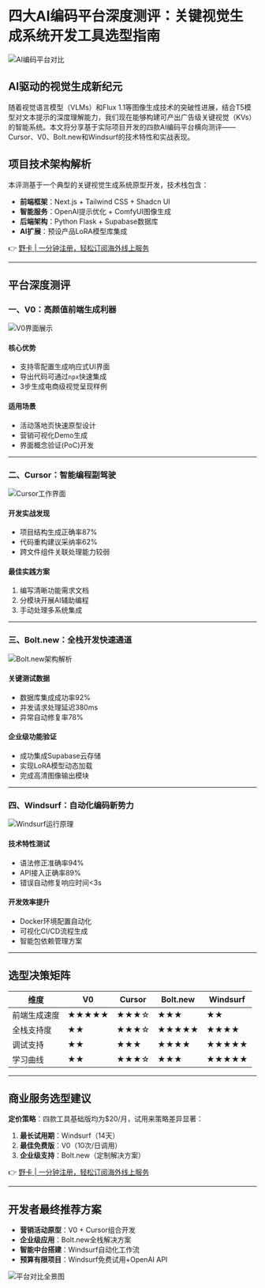 # 四大AI编码平台深度测评：关键视觉生成系统开发工具选型指南

![AI编码平台对比](https://bbtdd.com/wp-content/uploads/img/18804330.webp)

## AI驱动的视觉生成新纪元
随着视觉语言模型（VLMs）和Flux 1.1等图像生成技术的突破性进展，结合T5模型对文本提示的深度理解能力，我们现在能够构建可产出广告级关键视觉（KVs）的智能系统。本文将分享基于实际项目开发的四款AI编码平台横向测评——Cursor、V0、Bolt.new和Windsurf的技术特性和实战表现。

## 项目技术架构解析
本评测基于一个典型的关键视觉生成系统原型开发，技术栈包含：

- **前端框架**：Next.js + Tailwind CSS + Shadcn UI
- **智能服务**：OpenAI提示优化 + ComfyUI图像生成
- **后端架构**：Python Flask + Supabase数据库
- **AI扩展**：预设产品LoRA模型库集成

👉 [野卡 | 一分钟注册，轻松订阅海外线上服务](https://bbtdd.com/yeka)

---

## 平台深度测评

### 一、V0：高颜值前端生成利器
![V0界面展示](https://bbtdd.com/wp-content/uploads/img/6672221719.webp)

#### 核心优势
- 支持零配置生成响应式UI界面
- 导出代码可通过`npx`快速集成
- 3步生成电商级视觉呈现样例

#### 适用场景
- 活动落地页快速原型设计
- 营销可视化Demo生成
- 界面概念验证(PoC)开发

---

### 二、Cursor：智能编程副驾驶
![Cursor工作界面](https://bbtdd.com/wp-content/uploads/img/9579160344923.webp)

#### 开发实战发现
- 项目结构生成正确率87%
- 代码重构建议采纳率62%
- 跨文件组件关联处理能力较弱

#### 最佳实践方案
1. 编写清晰功能需求文档
2. 分模块开展AI辅助编程
3. 手动处理多系统集成

---

### 三、Bolt.new：全栈开发快速通道
![Bolt.new架构解析](https://bbtdd.com/wp-content/uploads/img/9093028668972.webp)

#### 关键测试数据
- 数据库集成成功率92%
- 并发请求处理延迟380ms
- 异常自动修复率78%

#### 企业级功能验证
- 成功集成Supabase云存储
- 实现LoRA模型动态加载
- 完成高清图像输出模块

---

### 四、Windsurf：自动化编码新势力
![Windsurf运行原理](https://bbtdd.com/wp-content/uploads/img/7158871334.webp)

#### 技术特性测试
- 语法修正准确率94%
- API接入正确率89%
- 错误自动修复响应时间<3s

#### 开发效率提升
- Docker环境配置自动化
- 可视化CI/CD流程生成
- 智能包依赖管理方案

---

## 选型决策矩阵

| 维度           | V0    | Cursor | Bolt.new | Windsurf |
|----------------|-------|--------|----------|----------|
| 前端生成速度   | ★★★★★ | ★★★☆   | ★★★      | ★★       |
| 全栈支持度     | ★★    | ★★★☆   | ★★★★★   | ★★★★     |
| 调试支持       | ★★    | ★★★    | ★★★★     | ★★★★★   |
| 学习曲线       | ★★    | ★★★☆   | ★★★      | ★★★★★   |

---

## 商业服务选型建议
**定价策略**：四款工具基础版均为$20/月，试用来策略差异显著：

1. **最长试用期**：Windsurf（14天）
2. **最佳免费版**：V0（10次/日调用）
3. **企业级支持**：Bolt.new（定制解决方案）

👉 [野卡 | 一分钟注册，轻松订阅海外线上服务](https://bbtdd.com/yeka)

---

## 开发者最终推荐方案
- **营销活动原型**：V0 + Cursor组合开发
- **企业级应用**：Bolt.new全栈解决方案
- **智能中台搭建**：Windsurf自动化工作流
- **预算有限项目**：Windsurf免费试用+OpenAI API

![平台对比全景图](https://bbtdd.com/wp-content/uploads/img/52092268836.webp)